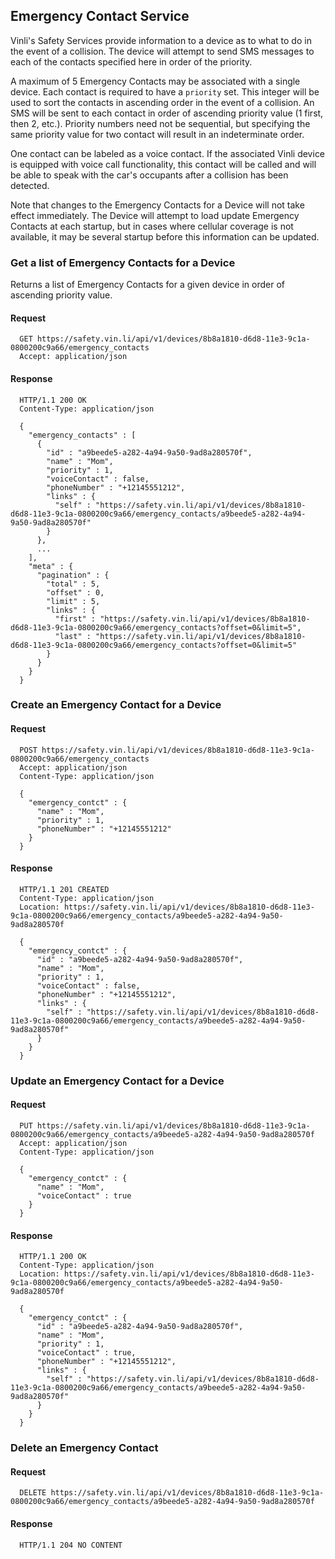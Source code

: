 Emergency Contact Service
-------------------------

Vinli's Safety Services provide information to a device as to what to do in the event of a collision.  The device will attempt to send SMS messages to each of the contacts specified here in order of the priority.

A maximum of 5 Emergency Contacts may be associated with a single device.  Each contact is required to have a `priority` set.  This integer will be used to sort the contacts in ascending order in the event of a collision.  An SMS will be sent to each contact in order of ascending priority value (1 first, then 2, etc.).  Priority numbers need not be sequential, but specifying the same priority value for two contact will result in an indeterminate order.

One contact can be labeled as a voice contact.  If the associated Vinli device is equipped with voice call functionality, this contact will be called and will be able to speak with the car's occupants after a collision has been detected.

Note that changes to the Emergency Contacts for a Device will not take effect immediately.  The Device will attempt to load update Emergency Contacts at each startup, but in cases where cellular coverage is not available, it may be several startup before this information can be updated.


### Get a list of Emergency Contacts for a Device

Returns a list of Emergency Contacts for a given device in order of ascending priority value.

#### Request

      GET https://safety.vin.li/api/v1/devices/8b8a1810-d6d8-11e3-9c1a-0800200c9a66/emergency_contacts
      Accept: application/json

#### Response


      HTTP/1.1 200 OK
      Content-Type: application/json

      {
        "emergency_contacts" : [
          {
            "id" : "a9beede5-a282-4a94-9a50-9ad8a280570f",
            "name" : "Mom",
            "priority" : 1,
            "voiceContact" : false,
            "phoneNumber" : "+12145551212",
            "links" : {
              "self" : "https://safety.vin.li/api/v1/devices/8b8a1810-d6d8-11e3-9c1a-0800200c9a66/emergency_contacts/a9beede5-a282-4a94-9a50-9ad8a280570f"
            }
          },
          ...
        ],
        "meta" : {
          "pagination" : {
            "total" : 5,
            "offset" : 0,
            "limit" : 5,
            "links" : {
              "first" : "https://safety.vin.li/api/v1/devices/8b8a1810-d6d8-11e3-9c1a-0800200c9a66/emergency_contacts?offset=0&limit=5",
              "last" : "https://safety.vin.li/api/v1/devices/8b8a1810-d6d8-11e3-9c1a-0800200c9a66/emergency_contacts?offset=0&limit=5"
            }
          }
        }
      }



### Create an Emergency Contact for a Device


#### Request


      POST https://safety.vin.li/api/v1/devices/8b8a1810-d6d8-11e3-9c1a-0800200c9a66/emergency_contacts
      Accept: application/json
      Content-Type: application/json

      {
        "emergency_contct" : {
          "name" : "Mom",
          "priority" : 1,
          "phoneNumber" : "+12145551212"
        }
      }


#### Response


      HTTP/1.1 201 CREATED
      Content-Type: application/json
      Location: https://safety.vin.li/api/v1/devices/8b8a1810-d6d8-11e3-9c1a-0800200c9a66/emergency_contacts/a9beede5-a282-4a94-9a50-9ad8a280570f

      {
        "emergency_contct" : {
          "id" : "a9beede5-a282-4a94-9a50-9ad8a280570f",
          "name" : "Mom",
          "priority" : 1,
          "voiceContact" : false,
          "phoneNumber" : "+12145551212",
          "links" : {
            "self" : "https://safety.vin.li/api/v1/devices/8b8a1810-d6d8-11e3-9c1a-0800200c9a66/emergency_contacts/a9beede5-a282-4a94-9a50-9ad8a280570f"
          }
        }
      }



### Update an Emergency Contact for a Device


#### Request


      PUT https://safety.vin.li/api/v1/devices/8b8a1810-d6d8-11e3-9c1a-0800200c9a66/emergency_contacts/a9beede5-a282-4a94-9a50-9ad8a280570f
      Accept: application/json
      Content-Type: application/json

      {
        "emergency_contct" : {
          "name" : "Mom",
          "voiceContact" : true
        }
      }


#### Response


      HTTP/1.1 200 OK
      Content-Type: application/json
      Location: https://safety.vin.li/api/v1/devices/8b8a1810-d6d8-11e3-9c1a-0800200c9a66/emergency_contacts/a9beede5-a282-4a94-9a50-9ad8a280570f

      {
        "emergency_contct" : {
          "id" : "a9beede5-a282-4a94-9a50-9ad8a280570f",
          "name" : "Mom",
          "priority" : 1,
          "voiceContact" : true,
          "phoneNumber" : "+12145551212",
          "links" : {
            "self" : "https://safety.vin.li/api/v1/devices/8b8a1810-d6d8-11e3-9c1a-0800200c9a66/emergency_contacts/a9beede5-a282-4a94-9a50-9ad8a280570f"
          }
        }
      }


### Delete an Emergency Contact


#### Request

      DELETE https://safety.vin.li/api/v1/devices/8b8a1810-d6d8-11e3-9c1a-0800200c9a66/emergency_contacts/a9beede5-a282-4a94-9a50-9ad8a280570f


#### Response

      HTTP/1.1 204 NO CONTENT

